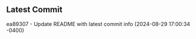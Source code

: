 
## Latest Commit
ea89307 - Update README with latest commit info (2024-08-29 17:00:34 -0400) <Yunxi-Zhou>
